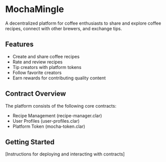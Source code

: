 # MochaMingle
A decentralized platform for coffee enthusiasts to share and explore coffee recipes, connect with other brewers, and exchange tips.

## Features
- Create and share coffee recipes
- Rate and review recipes
- Tip creators with platform tokens
- Follow favorite creators
- Earn rewards for contributing quality content

## Contract Overview
The platform consists of the following core contracts:
- Recipe Management (recipe-manager.clar)
- User Profiles (user-profiles.clar) 
- Platform Token (mocha-token.clar)

## Getting Started
[Instructions for deploying and interacting with contracts]
